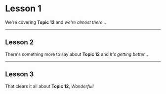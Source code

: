 # Lesson 1

We're covering **Topic 12** and _we're almost there..._

---

## Lesson 2

There's something more to say about **Topic 12** and _It's getting better..._

---

## Lesson 3

That clears it all about **Topic 12**, _Wonderful\!_
